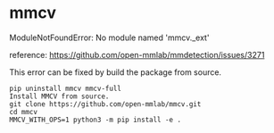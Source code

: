 # mmcv

ModuleNotFoundError: No module named 'mmcv._ext'

reference: https://github.com/open-mmlab/mmdetection/issues/3271

This error can be fixed by build the package from source.

```
pip uninstall mmcv mmcv-full
Install MMCV from source.
git clone https://github.com/open-mmlab/mmcv.git
cd mmcv
MMCV_WITH_OPS=1 python3 -m pip install -e .
```